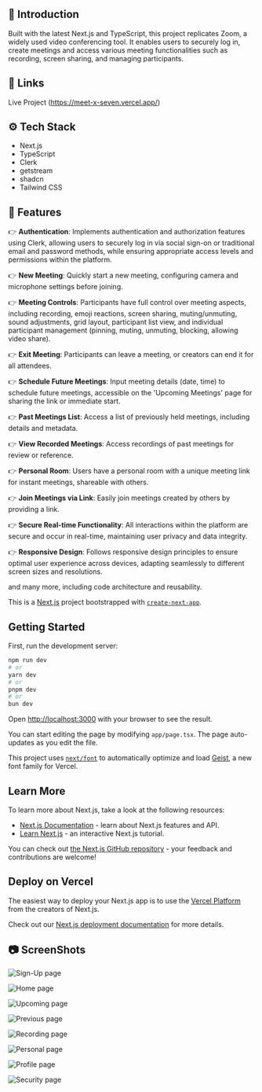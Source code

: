 ## <a name="introduction">🤖 Introduction</a>

Built with the latest Next.js and TypeScript, this project replicates Zoom, a widely used video conferencing tool. It enables users to securely log in, create meetings and access various meeting functionalities such as recording, screen sharing, and managing participants.

## <a name="links">🔗 Links</a>
Live Project (https://meet-x-seven.vercel.app/)


## <a name="tech-stack">⚙️ Tech Stack</a>
- Next.js
- TypeScript
- Clerk
- getstream
- shadcn
- Tailwind CSS


## <a name="features">🔋 Features</a>


👉 **Authentication**: Implements authentication and authorization features using Clerk, allowing users to securely log in via social sign-on or traditional email and password methods, while ensuring appropriate access levels and permissions within the platform.

👉 **New Meeting**: Quickly start a new meeting, configuring camera and microphone settings before joining.

👉 **Meeting Controls**: Participants have full control over meeting aspects, including recording, emoji reactions, screen sharing, muting/unmuting, sound adjustments, grid layout, participant list view, and individual participant management (pinning, muting, unmuting, blocking, allowing video share).

👉 **Exit Meeting**: Participants can leave a meeting, or creators can end it for all attendees.

👉 **Schedule Future Meetings**: Input meeting details (date, time) to schedule future meetings, accessible on the 'Upcoming Meetings' page for sharing the link or immediate start.

👉 **Past Meetings List**: Access a list of previously held meetings, including details and metadata.

👉 **View Recorded Meetings**: Access recordings of past meetings for review or reference.

👉 **Personal Room**: Users have a personal room with a unique meeting link for instant meetings, shareable with others.

👉 **Join Meetings via Link**: Easily join meetings created by others by providing a link.

👉 **Secure Real-time Functionality**: All interactions within the platform are secure and occur in real-time, maintaining user privacy and data integrity.

👉 **Responsive Design**: Follows responsive design principles to ensure optimal user experience across devices, adapting seamlessly to different screen sizes and resolutions.

and many more, including code architecture and reusability. 



This is a [Next.js](https://nextjs.org) project bootstrapped with [`create-next-app`](https://nextjs.org/docs/app/api-reference/cli/create-next-app).

## Getting Started

First, run the development server:

```bash
npm run dev
# or
yarn dev
# or
pnpm dev
# or
bun dev
```

Open [http://localhost:3000](http://localhost:3000) with your browser to see the result.

You can start editing the page by modifying `app/page.tsx`. The page auto-updates as you edit the file.

This project uses [`next/font`](https://nextjs.org/docs/app/building-your-application/optimizing/fonts) to automatically optimize and load [Geist](https://vercel.com/font), a new font family for Vercel.


## Learn More

To learn more about Next.js, take a look at the following resources:

- [Next.js Documentation](https://nextjs.org/docs) - learn about Next.js features and API.
- [Learn Next.js](https://nextjs.org/learn) - an interactive Next.js tutorial.

You can check out [the Next.js GitHub repository](https://github.com/vercel/next.js) - your feedback and contributions are welcome!

## Deploy on Vercel

The easiest way to deploy your Next.js app is to use the [Vercel Platform](https://vercel.com/new?utm_medium=default-template&filter=next.js&utm_source=create-next-app&utm_campaign=create-next-app-readme) from the creators of Next.js.

Check out our [Next.js deployment documentation](https://nextjs.org/docs/app/building-your-application/deploying) for more details.


## <a name="screenshots">📷 ScreenShots</a>
![Sign-Up page](https://github.com/mohit1106/MeetX/blob/dd36b1ed7524d495cfbc314cdeb738c21613b652/MeetX%20ScreenShots/Sign%20up.png)

![Home page](https://github.com/mohit1106/MeetX/blob/671cfc65e845777773087508e991ca3a8f87b223/MeetX%20ScreenShots/Home.png)

![Upcoming page](https://github.com/mohit1106/MeetX/blob/671cfc65e845777773087508e991ca3a8f87b223/MeetX%20ScreenShots/Upcoming.png)

![Previous page](https://github.com/mohit1106/MeetX/blob/671cfc65e845777773087508e991ca3a8f87b223/MeetX%20ScreenShots/Previous.png)

![Recording page](https://github.com/mohit1106/MeetX/blob/671cfc65e845777773087508e991ca3a8f87b223/MeetX%20ScreenShots/Recordings.png)

![Personal page](https://github.com/mohit1106/MeetX/blob/671cfc65e845777773087508e991ca3a8f87b223/MeetX%20ScreenShots/Personal%20room.png)

![Profile page](https://github.com/mohit1106/MeetX/blob/671cfc65e845777773087508e991ca3a8f87b223/MeetX%20ScreenShots/profile.png)

![Security page](https://github.com/mohit1106/MeetX/blob/671cfc65e845777773087508e991ca3a8f87b223/MeetX%20ScreenShots/Security.png)


